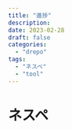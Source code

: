 ```yaml
---
title: "進捗"
description:
date: 2023-02-28
draft: false
categories:
  - "drepo"
tags:
  - "ネスペ"
  - "tool"
---
```


# ネスペ

